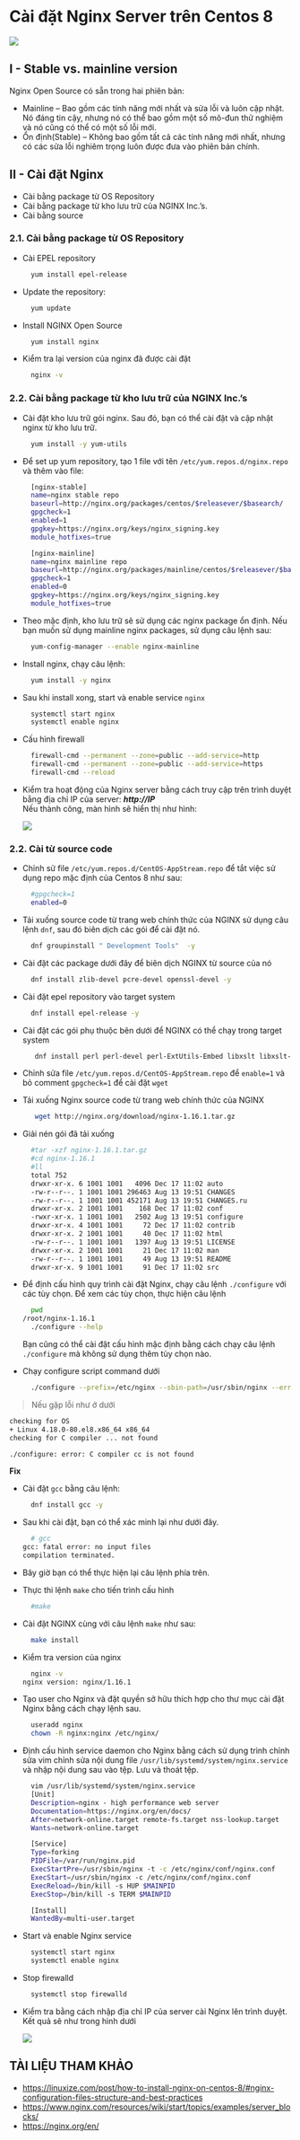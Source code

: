 # Cài đặt Nginx Server trên Centos 8  

<img src ="images/nginx_install.png"> 

## I - Stable vs. mainline version
Nginx Open Source có sẵn trong hai phiên bản:
- Mainline  – Bao gồm các tính năng mới nhất và sửa lỗi và luôn cập nhật. Nó đáng tin cậy, nhưng nó có thể bao gồm một số mô-đun thử nghiệm và nó cũng có thể có một số lỗi mới.
- Ổn định(Stable)  – Không bao gồm tất cả các tính năng mới nhất, nhưng có các sửa lỗi nghiêm trọng luôn được đưa vào phiên bản chính.

## II - Cài đặt Nginx
- Cài bằng package từ OS Repository
- Cài bằng package từ kho lưu trữ của NGINX Inc.’s.
- Cài bằng source

### 2.1. Cài bằng package từ OS Repository
- Cài EPEL repository
  ```sh
    yum install epel-release
  ```

- Update the repository:
  ```sh
    yum update
  ```

- Install NGINX Open Source
  ```sh
    yum install nginx
  ```

- Kiểm tra lại version của nginx đã được cài đặt
  ```sh
    nginx -v
  ```

### 2.2. Cài bằng package từ kho lưu trữ của NGINX Inc.’s

- Cài đặt kho lưu trữ gói nginx. Sau đó, bạn có thể cài đặt và cập nhật nginx từ kho lưu trữ.  

  ```sh
    yum install -y yum-utils
  ```  

- Để set up yum repository, tạo 1 file với tên `/etc/yum.repos.d/nginx.repo` và thêm vào file:  

  ```sh
    [nginx-stable]
    name=nginx stable repo  
    baseurl=http://nginx.org/packages/centos/$releasever/$basearch/
    gpgcheck=1
    enabled=1
    gpgkey=https://nginx.org/keys/nginx_signing.key
    module_hotfixes=true

    [nginx-mainline]
    name=nginx mainline repo  
    baseurl=http://nginx.org/packages/mainline/centos/$releasever/$basearch/
    gpgcheck=1
    enabled=0
    gpgkey=https://nginx.org/keys/nginx_signing.key
    module_hotfixes=true
  ```  

- Theo mặc định, kho lưu trữ sẽ sử dụng các nginx package ổn định. Nếu bạn muốn sử dụng mainline nginx packages, sử dụng câu lệnh sau:  

  ```sh
    yum-config-manager --enable nginx-mainline
  ```

- Install nginx, chạy câu lệnh:  

  ```sh
    yum install -y nginx
  ```  

- Sau khi install xong, start và enable service `nginx`

  ```sh
    systemctl start nginx
    systemctl enable nginx
  ```  

- Cấu hình firewall  

  ```sh
    firewall-cmd --permanent --zone=public --add-service=http
    firewall-cmd --permanent --zone=public --add-service=https
    firewall-cmd --reload
  ```  

- Kiểm tra hoạt động của Nginx server bằng cách truy cập trên trình duyệt bằng địa chỉ IP của server: ***http://IP***  
  Nếu thành công, màn hình sẽ hiển thị như hình:  

  <img src="images/test.png">

### 2.2. Cài từ source code
- Chỉnh sử file `/etc/yum.repos.d/CentOS-AppStream.repo` để tắt việc sử dụng repo mặc định của Centos 8 như sau:

  ```sh
    #gpgcheck=1
    enabled=0
  ````

- Tải xuống source code từ trang web chính thức của NGINX sử dụng câu lệnh `dnf`, sau đó biên dịch các gói để cài đặt nó. 

  ```sh
    dnf groupinstall " Development Tools"  -y
  ```  

- Cài đặt các package dưới đây để biên dịch NGINX từ source của nó  
  ```sh
    dnf install zlib-devel pcre-devel openssl-devel -y
  ```

- Cài đặt epel repository vào target system
  ```sh
    dnf install epel-release -y
  ``` 

- Cài đặt các gói phụ thuộc bên dưới để NGINX có thể chạy trong target system  
  ```sh
     dnf install perl perl-devel perl-ExtUtils-Embed libxslt libxslt-devel libxml2 libxml2-devel gd gd-devel GeoIP GeoIP-devel -y
  ```

- Chỉnh sửa file `/etc/yum.repos.d/CentOS-AppStream.repo` để `enable=1` và bỏ comment `gpgcheck=1` để cài đặt `wget`

- Tải xuống Nginx source code từ trang web chính thức của NGINX
  ```sh
     wget http://nginx.org/download/nginx-1.16.1.tar.gz
  ```

- Giải nén gói đã tải xuống 
  ```sh
    #tar -xzf nginx-1.16.1.tar.gz
    #cd nginx-1.16.1
    #ll
    total 752
    drwxr-xr-x. 6 1001 1001   4096 Dec 17 11:02 auto
    -rw-r--r--. 1 1001 1001 296463 Aug 13 19:51 CHANGES
    -rw-r--r--. 1 1001 1001 452171 Aug 13 19:51 CHANGES.ru
    drwxr-xr-x. 2 1001 1001    168 Dec 17 11:02 conf
    -rwxr-xr-x. 1 1001 1001   2502 Aug 13 19:51 configure
    drwxr-xr-x. 4 1001 1001     72 Dec 17 11:02 contrib
    drwxr-xr-x. 2 1001 1001     40 Dec 17 11:02 html
    -rw-r--r--. 1 1001 1001   1397 Aug 13 19:51 LICENSE
    drwxr-xr-x. 2 1001 1001     21 Dec 17 11:02 man
    -rw-r--r--. 1 1001 1001     49 Aug 13 19:51 README
    drwxr-xr-x. 9 1001 1001     91 Dec 17 11:02 src
  ```

- Để định cấu hình quy trình cài đặt Nginx, chạy câu lệnh `./configure` với các tùy chọn. Để xem các tùy chọn, thực hiện câu lệnh

  ```sh
    pwd
  /root/nginx-1.16.1
    ./configure --help
  ```
  
  Bạn cũng có thể cài đặt cấu hình mặc định bằng cách chạy câu lệnh `./configure` mà không sử dụng thêm tùy chọn nào.  

- Chạy configure script command dưới

  ```sh
    ./configure --prefix=/etc/nginx --sbin-path=/usr/sbin/nginx --error-log-path=/var/log/nginx/error.log --pid-path=/var/run/nginx.pid --lock-path=/var/run/nginx.lock --user=nginx --group=nginx
  ```

> Nếu gặp lỗi như ở dưới
  ```sh
  checking for OS
  + Linux 4.18.0-80.el8.x86_64 x86_64
  checking for C compiler ... not found

  ./configure: error: C compiler cc is not found
  ```
  **Fix**

  - Cài đặt `gcc` bằng câu lệnh:

    ```sh
      dnf install gcc -y
    ```
  
  - Sau khi cài đặt, bạn có thể xác minh lại như dưới đây.
    ```sh
      # gcc
    gcc: fatal error: no input files
    compilation terminated.
    ```
  
  - Bây giờ bạn có thể thực hiện lại câu lệnh phía trên.

- Thực thi lệnh `make` cho tiến trình cấu hình

  ```sh
    #make
  ```

- Cài đặt NGINX cùng với câu lệnh `make` như sau:

  ```sh
    make install
  ```

- Kiểm tra version của nginx
  ```sh
    nginx -v
  nginx version: nginx/1.16.1
  ```

- Tạo user cho Nginx và đặt quyền sở hữu thích hợp cho thư mục cài đặt Nginx bằng cách chạy lệnh sau.
  ```sh
    useradd nginx
    chown -R nginx:nginx /etc/nginx/
  ```

- Định cấu hình service daemon cho Nginx bằng cách sử dụng trình chỉnh sửa vim chỉnh sửa nội dung file `/usr/lib/systemd/system/nginx.service` và nhập nội dung sau vào tệp. Lưu và thoát tệp.

  ```sh
    vim /usr/lib/systemd/system/nginx.service
    [Unit]
    Description=nginx - high performance web server
    Documentation=https://nginx.org/en/docs/
    After=network-online.target remote-fs.target nss-lookup.target
    Wants=network-online.target

    [Service]
    Type=forking
    PIDFile=/var/run/nginx.pid
    ExecStartPre=/usr/sbin/nginx -t -c /etc/nginx/conf/nginx.conf
    ExecStart=/usr/sbin/nginx -c /etc/nginx/conf/nginx.conf
    ExecReload=/bin/kill -s HUP $MAINPID
    ExecStop=/bin/kill -s TERM $MAINPID

    [Install]
    WantedBy=multi-user.target
  ```

- Start và enable Nginx service 
  ```sh
    systemctl start nginx
    systemctl enable nginx
  ```

- Stop firewalld
  ```sh
    systemctl stop firewalld
  ```

- Kiểm tra bằng cách nhập địa chỉ IP của server cài Nginx lên trình duyệt. Kết quả sẽ như trong hình dưới

  <img src="images/check.png">











## TÀI LIỆU THAM KHẢO
- https://linuxize.com/post/how-to-install-nginx-on-centos-8/#nginx-configuration-files-structure-and-best-practices
- https://www.nginx.com/resources/wiki/start/topics/examples/server_blocks/
- https://nginx.org/en/
